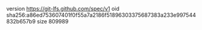 version https://git-lfs.github.com/spec/v1
oid sha256:a86ed753607401f0f55a7a2186f51896303375687383a233e997544832b657b9
size 809989
